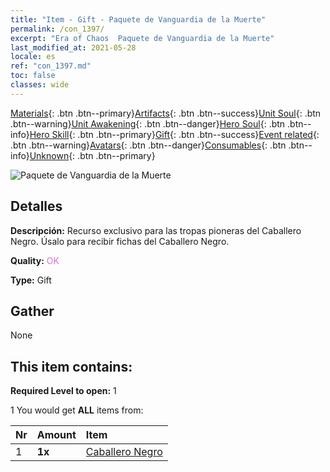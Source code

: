 ```yaml
---
title: "Item - Gift - Paquete de Vanguardia de la Muerte"
permalink: /con_1397/
excerpt: "Era of Chaos  Paquete de Vanguardia de la Muerte"
last_modified_at: 2021-05-28
locale: es
ref: "con_1397.md"
toc: false
classes: wide
---
```

 [Materials](/ItemsES/){: .btn .btn--primary}[Artifacts](/ItemsES/Artifacts/){: .btn .btn--success}[Unit Soul](/ItemsES/UnitSoul/){: .btn .btn--warning}[Unit Awakening](/ItemsES/UnitAwakening/){: .btn .btn--danger}[Hero Soul](/ItemsES/HeroSoul/){: .btn .btn--info}[Hero Skill](/ItemsES/HeroSkill/){: .btn .btn--primary}[Gift](/ItemsES/Gift/){: .btn .btn--success}[Event related](/ItemsES/Events/){: .btn .btn--warning}[Avatars](/ItemsES/Avatars/){: .btn .btn--danger}[Consumables](/ItemsES/Consumables/){: .btn .btn--info}[Unknown](/ItemsES/Unknown/){: .btn .btn--primary}

 ![Paquete de Vanguardia de la Muerte](/images/t/i_907011.png)

## Detalles
 **Descripción:** Recurso exclusivo para las tropas pioneras del Caballero Negro. Úsalo para recibir fichas del Caballero Negro.

 **Quality:** <span style="color: #DA70D6">OK</span>

 **Type:** Gift

## Gather

  None

## This item contains:

 **Required Level to open:** 1

 1 You would get **ALL** items  from:

  | Nr | Amount |     Item    |
  |:---|:-------|:------------|
  | 1 |  **1x** | [Caballero Negro](/ItemsES/unt_213/) |  | 
